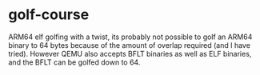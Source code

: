 # golf-course

ARM64 elf golfing with a twist, its probably not possible to golf an ARM64 binary to 64 bytes because of the amount of overlap required (and I have tried). However QEMU also accepts BFLT binaries as well as ELF binaries, and the BFLT can be golfed down to 64.